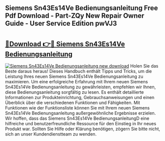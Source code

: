 ## Siemens Sn43Es14Ve Bedienungsanleitung Free Pdf Download - Part-ZQy New Repair Owner Guide - User Service Edition pwVJ3

# <h2><a href="http://df4rzuh.blite.top/?on=Siemens+Sn43Es14Ve+Bedienungsanleitung">🔗Download 👉🔴 Siemens Sn43Es14Ve Bedienungsanleitung</a></h2>

[![Siemens Sn43Es14Ve Bedienungsanleitung new download](https://i.imgur.com/lujVjoI.png)](http://df4rzuh.blite.top/?on=Siemens+Sn43Es14Ve+Bedienungsanleitung)
Holen Sie das Beste daraus heraus! Dieses Handbuch enthält Tipps und Tricks, um die Leistung Ihres neuen Siemens Sn43Es14Ve Bedienungsanleitung zu maximieren. Um eine erfolgreiche Erfahrung mit Ihrem neuen Siemens Sn43Es14Ve Bedienungsanleitung zu gewährleisten, empfehlen wir Ihnen, diese Bedienungsanleitung sorgfältig zu lesen. Es enthält detaillierte Informationen zur Produkteinrichtung, Gebrauchsanweisungen und einen Überblick über die verschiedenen Funktionen und Fähigkeiten. Mit Funktionen wie der Funktionsliste können Sie mit Ihrem neuen Siemens Sn43Es14Ve Bedienungsanleitung außergewöhnliche Ergebnisse erzielen. Wir hoffen, dass das Siemens Sn43Es14Ve BedienungsanleitungD eine hilfreiche und benutzerfreundliche Ressource für den Einstieg in Ihr neues Produkt war. Sollten Sie Hilfe oder Klärung benötigen, zögern Sie bitte nicht, sich an unser Kundendienstteam zu wenden.
